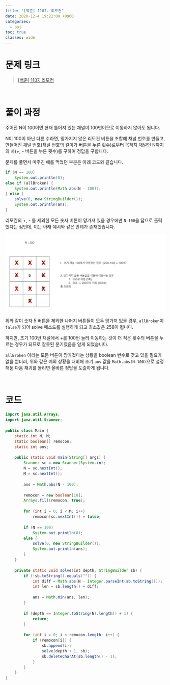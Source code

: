 ```yaml
---
title: "[백준] 1107. 리모컨"
date: 2020-12-4 19:22:00 +0900
categories:
  - boj
toc: true
classes: wide
---
```


# 문제 링크

> [[백준] 1107. 리모컨](https://www.acmicpc.net/problem/1107)

<br>

# 풀이 과정

주어진 N이 100이면 현재 틀어져 있는 채널이 100번이므로 이동하지 않아도 됩니다.

N이 100이 아닌 다른 수라면, 망가지지 않은 리모컨 버튼을 조합해 채널 번호를 만들고, 만들어진 채널 번호(채널 번호의 길이가 버튼을 누른 횟수)로부터 목적지 채널인 N까지의 차(+, - 버튼을 누른 횟수)를 구하여 정답을 구합니다.

문제를 풀면서 마주친 애를 먹었던 부분은 아래 코드와 같습니다.

```java
if (N == 100)
    System.out.println(0);
else if (allBroken) {
    System.out.println(Math.abs(N - 100));
} else {
    solve(0, new StringBuilder());
    System.out.println(ans);
}
```

리모컨의 +, - 를 제외한 모든 숫자 버튼이 망가져 있을 경우에만 `N-100`을 답으로 출력했다는 점인데, 이는 아래 예시와 같은 반례가 존재했습니다.

![/assets/images/리모컨.png](/assets/images/리모컨.png)

위와 같이 숫자 5 버튼을 제외한 나머지 버튼들이 모두 망가져 있을 경우, `allBroken`이 `false`가 되어 solve 메소드를 실행하게 되고 최소값은 258이 됩니다.

하지만, 초기 100번 채널에서 +를 100번 눌러 이동하는 것이 더 적은 횟수의 버튼을 누르는 경우가 되므로 잘못된 분기였음을 알게 되었습니다.

`allBroken` 이라는 모든 버튼이 망가졌다는 상황을 boolean 변수로 갖고 있을 필요가 없을 뿐더러, 위와 같은 예외 상황을 대비해 초기 `ans` 값을 `Math.abs(N-100)`으로 설정해둔 다음 재귀를 돌리면 올바른 정답을 도출하게 됩니다.

<br>

# 코드

```java
import java.util.Arrays;
import java.util.Scanner;

public class Main {
    static int N, M;
    static boolean[] remocon;
    static int ans;

    public static void main(String[] args) {
        Scanner sc = new Scanner(System.in);
        N = sc.nextInt();
        M = sc.nextInt();

        ans = Math.abs(N - 100);

        remocon = new boolean[10];
        Arrays.fill(remocon, true);

        for (int i = 0; i < M; i++)
            remocon[sc.nextInt()] = false;

        if (N == 100)
            System.out.println(0);
        else {
            solve(0, new StringBuilder());
            System.out.println(ans);
        }
    }

    private static void solve(int depth, StringBuilder sb) {
        if (!sb.toString().equals("")) {
            int diff = Math.abs(N - Integer.parseInt(sb.toString()));
            int len = sb.length() + diff;

            ans = Math.min(ans, len);
        }

        if (depth == Integer.toString(N).length() + 1) {
            return;
        }

        for (int i = 0; i < remocon.length; i++) {
            if (remocon[i]) {
                sb.append(i);
                solve(depth + 1, sb);
                sb.deleteCharAt(sb.length() - 1);
            }
        }
    }
}
```
